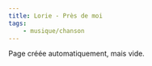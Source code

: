 ```yaml
---
title: Lorie - Près de moi
tags:
    - musique/chanson
---
```


Page créée automatiquement, mais vide.
